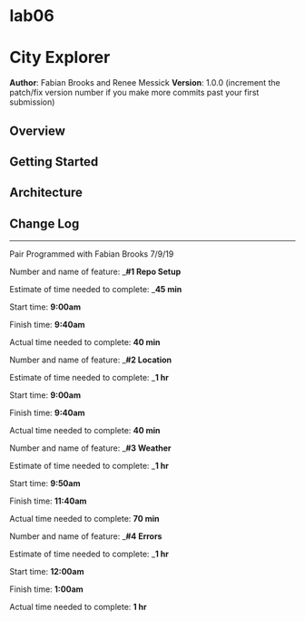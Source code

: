 # lab06
# City Explorer

**Author**: Fabian Brooks and Renee Messick
**Version**: 1.0.0 (increment the patch/fix version number if you make more commits past your first submission)

## Overview
<!-- Provide a high level overview of what this application is and why you are building it, beyond the fact that it's an assignment for this class. (i.e. What's your problem domain?) -->

## Getting Started
<!-- What are the steps that a user must take in order to build this app on their own machine and get it running? -->

## Architecture
<!-- Provide a detailed description of the application design. What technologies (languages, libraries, etc) you're using, and any other relevant design information. -->

## Change Log
<!-- Use this area to document the iterative changes made to your application as each feature is successfully implemented. Use time stamps. Here's an examples:


## Credits and Collaborations
<!-- Give credit (and a link) to other people or resources that helped you build this application. -->

*******************************************************************************************************
Pair Programmed with Fabian Brooks 7/9/19

Number and name of feature: ___#1 Repo Setup__

Estimate of time needed to complete: ___45 min__

Start time: __9:00am__

Finish time: __9:40am__

Actual time needed to complete: __40 min__


Number and name of feature: ___#2 Location__

Estimate of time needed to complete: ___1 hr__

Start time: __9:00am__

Finish time: __9:40am__

Actual time needed to complete: __40 min__

Number and name of feature: ___#3 Weather__

Estimate of time needed to complete: ___1 hr__

Start time: __9:50am__

Finish time: __11:40am__

Actual time needed to complete: __70 min__

Number and name of feature: ___#4 Errors__

Estimate of time needed to complete: ___1 hr__

Start time: __12:00am__

Finish time: __1:00am__

Actual time needed to complete: __1 hr__


